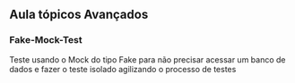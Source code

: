 ## Aula tópicos Avançados
### Fake-Mock-Test

Teste usando o Mock do tipo Fake para não precisar acessar um banco de dados e fazer o teste isolado agilizando o processo de testes
